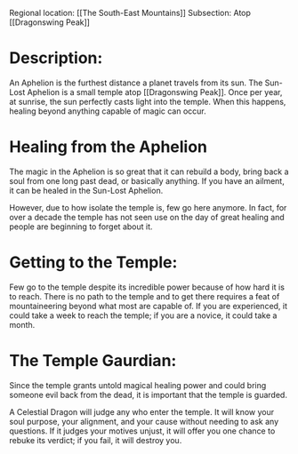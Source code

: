 Regional location: [[The South-East Mountains]]
Subsection: Atop [[Dragonswing Peak]]

# Description:
An Aphelion is the furthest distance a planet travels from its sun. The Sun-Lost Aphelion is a small temple atop [[Dragonswing Peak]]. Once per year, at sunrise, the sun perfectly casts light into the temple. When this happens, healing beyond anything capable of magic can occur.
# Healing from the Aphelion
The magic in the Aphelion is so great that it can rebuild a body, bring back a soul from one long past dead, or basically anything. If you have an ailment, it can be healed in the Sun-Lost Aphelion.

However, due to how isolate the temple is, few go here anymore. In fact, for over a decade the temple has not seen use on the day of great healing and people are beginning to forget about it.
# Getting to the Temple:
Few go to the temple despite its incredible power because of how hard it is to reach. There is no path to the temple and to get there requires a feat of mountaineering beyond what most are capable of. If you are experienced, it could take a week to reach the temple; if you are a novice, it could take a month. 
# The Temple Gaurdian:
Since the temple grants untold magical healing power and could bring someone evil back from the dead, it is important that the temple is guarded.

A Celestial Dragon will judge any who enter the temple. It will know your soul purpose, your alignment, and your cause without needing to ask any questions. If it judges your motives unjust, it will offer you one chance to rebuke its verdict; if you fail, it will destroy you. 